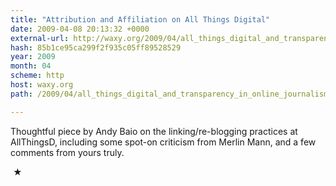 ```yaml
---
title: "Attribution and Affiliation on All Things Digital"
date: 2009-04-08 20:13:32 +0000
external-url: http://waxy.org/2009/04/all_things_digital_and_transparency_in_online_journalism/
hash: 85b1ce95ca299f2f935c05ff89528529
year: 2009
month: 04
scheme: http
host: waxy.org
path: /2009/04/all_things_digital_and_transparency_in_online_journalism/

---
```


Thoughtful piece by Andy Baio on the linking/re-blogging practices at AllThingsD, including some spot-on criticism from Merlin Mann, and a few comments from yours truly.



 ★ 

